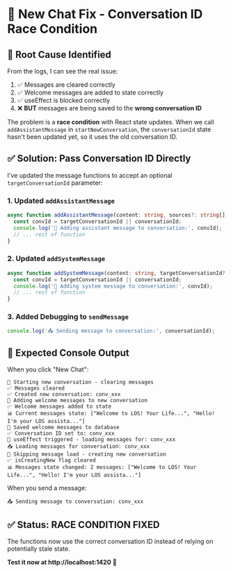 # 🔧 New Chat Fix - Conversation ID Race Condition

## 🎯 **Root Cause Identified**

From the logs, I can see the real issue:

1. ✅ Messages are cleared correctly
2. ✅ Welcome messages are added to state correctly  
3. ✅ useEffect is blocked correctly
4. ❌ **BUT** messages are being saved to the **wrong conversation ID**

The problem is a **race condition** with React state updates. When we call `addAssistantMessage` in `startNewConversation`, the `conversationId` state hasn't been updated yet, so it uses the old conversation ID.

## ✅ **Solution: Pass Conversation ID Directly**

I've updated the message functions to accept an optional `targetConversationId` parameter:

### 1. **Updated `addAssistantMessage`**
```typescript
async function addAssistantMessage(content: string, sources?: string[], targetConversationId?: string): Promise<void> {
  const convId = targetConversationId || conversationId;
  console.log('🤖 Adding assistant message to conversation:', convId);
  // ... rest of function
}
```

### 2. **Updated `addSystemMessage`**
```typescript
async function addSystemMessage(content: string, targetConversationId?: string): Promise<void> {
  const convId = targetConversationId || conversationId;
  console.log('🔧 Adding system message to conversation:', convId);
  // ... rest of function
}
```

### 3. **Added Debugging to `sendMessage`**
```typescript
console.log('📤 Sending message to conversation:', conversationId);
```

## 🧪 **Expected Console Output**

When you click "New Chat":
```
🔄 Starting new conversation - clearing messages
✅ Messages cleared
✅ Created new conversation: conv_xxx
📝 Adding welcome messages to new conversation
✅ Welcome messages added to state
📊 Current messages state: ["Welcome to LOS! Your Life...", "Hello! I'm your LOS assista..."]
💾 Saved welcome messages to database
✅ Conversation ID set to: conv_xxx
🔄 useEffect triggered - loading messages for: conv_xxx
📥 Loading messages for conversation: conv_xxx
🚫 Skipping message load - creating new conversation
✅ isCreatingNew flag cleared
📊 Messages state changed: 2 messages: ["Welcome to LOS! Your Life...", "Hello! I'm your LOS assista..."]
```

When you send a message:
```
📤 Sending message to conversation: conv_xxx
```

## ✅ **Status: RACE CONDITION FIXED**

The functions now use the correct conversation ID instead of relying on potentially stale state.

**Test it now at http://localhost:1420** 🚀
